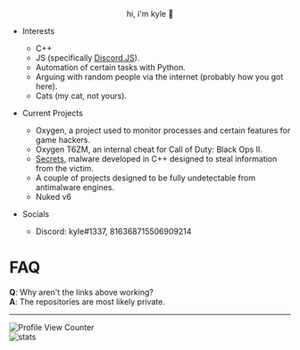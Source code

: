 <p align="center">
       hi, i'm kyle 👋
</p>

<!--
**appendable/appendable** is a ✨ _special_ ✨ repository because its `README.md` (this file) appears on your GitHub profile.-->

* Interests
  * C++
  * JS (specifically [Discord.JS](https://github.com/discordjs/discord.js)).
  * Automation of certain tasks with Python.
  * Arguing with random people via the internet (probably how you got here).
  * Cats (my cat, not yours).

* Current Projects
  * Oxygen, a project used to monitor processes and certain features for game hackers.
  * Oxygen T6ZM, an internal cheat for Call of Duty: Black Ops II.
  * [Secrets](https://github.com/coital/secrets), malware developed in C++ designed to steal information from the victim.
  * A couple of projects designed to be fully undetectable from antimalware engines.
  * Nuked v6

* Socials
  * Discord: kyIe#1337, 816368715506909214
  
# FAQ
**Q**: Why aren't the links above working?  
**A**: The repositories are most likely private.

---
![Profile View Counter](https://komarev.com/ghpvc/?username=coital)    
![stats](https://github-readme-stats.vercel.app/api/top-langs/?username=coital&theme=blue-green)   
